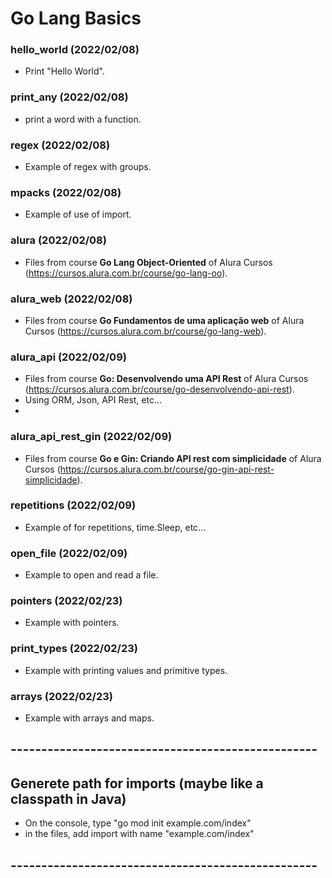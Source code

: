 # Go Lang Basics

### hello_world (2022/02/08)
* Print "Hello World".

### print_any (2022/02/08)
* print a word with a function.

### regex (2022/02/08)
* Example of regex with groups. 

### mpacks (2022/02/08)
* Example of use of import.

### alura (2022/02/08)
* Files from course **Go Lang Object-Oriented** of Alura Cursos (https://cursos.alura.com.br/course/go-lang-oo).

### alura_web (2022/02/08)
* Files from course **Go Fundamentos de uma aplicação web** of Alura Cursos (https://cursos.alura.com.br/course/go-lang-web).

### alura_api (2022/02/09)
* Files from course **Go: Desenvolvendo uma API Rest** of Alura Cursos (https://cursos.alura.com.br/course/go-desenvolvendo-api-rest).
* Using ORM, Json, API Rest, etc...
* 
### alura_api_rest_gin (2022/02/09)
* Files from course **Go e Gin: Criando API rest com simplicidade** of Alura Cursos (https://cursos.alura.com.br/course/go-gin-api-rest-simplicidade).

### repetitions (2022/02/09)
* Example of for repetitions, time.Sleep, etc...

### open_file (2022/02/09)
* Example to open and read a file.


### pointers (2022/02/23)
* Example with pointers.

### print_types (2022/02/23)
* Example with printing values and primitive types.


### arrays (2022/02/23)
* Example with arrays and maps.

## --------------------------------------------------
## Generete path for imports (maybe like a classpath in Java)
- On the console, type "go mod init example.com/index"
- in the files, add import with name "example.com/index"
## --------------------------------------------------
